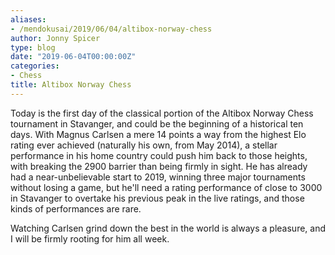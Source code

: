 ```yaml
---
aliases:
- /mendokusai/2019/06/04/altibox-norway-chess
author: Jonny Spicer
type: blog
date: "2019-06-04T00:00:00Z"
categories:
- Chess
title: Altibox Norway Chess
---
```

Today is the first day of the classical portion of the Altibox Norway Chess tournament in Stavanger, and could be the beginning of a historical ten days.
With Magnus Carlsen a mere 14 points a way from the highest Elo rating ever achieved (naturally his own, from May 2014), a stellar performance in his home
country could push him back to those heights, with breaking the 2900 barrier than being firmly in sight. He has already had a near-unbelievable start to 2019,
winning three major tournaments without losing a game, but he'll need a rating performance of close to 3000 in Stavanger to overtake his previous peak in the
live ratings, and those kinds of performances are rare.

Watching Carlsen grind down the best in the world is always a pleasure, and I will be firmly rooting for him all week.
